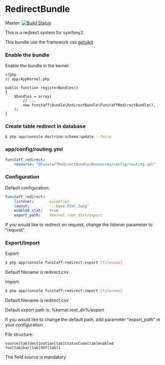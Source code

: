 RedirectBundle
==============

Master: [![Build Status](https://travis-ci.org/Funstaff/RedirectBundle.svg?branch=master)](https://travis-ci.org/Funstaff/RedirectBundle)

This is a redirect system for symfony2.

This bundle use the framework css [getuikit](http://getuikit.com/ "getuikit")

### Enable the bundle
Enable the bundle in the kernel:

```
<?php
// app/AppKernel.php

public function registerBundles()
{
    $bundles = array(
        // ...
        new Funstaff\Bundle\RedirectBundle\FunstaffRedirectBundle(),
    );
}
```

### Create table redirect in database
``` bash
$ php app/console doctrine:schema:update --force
```

### app/config/routing.yml
``` yaml
funstaff_redirect:
    resource: "@FunstaffRedirectBundle/Resources/config/routing.xml"
```

### Configuration
Default configuration:

``` yaml
funstaff_redirect:
    listener:       exception
    layout:         '::base.html.twig'
    enabled_stat:   true
    export_path:    %kernel.root_dir%/export
```

If you would like to redirect on request, change the listener parameter to "request".

### Export/Import
Export:

``` bash
$ php app/console funstaff:redirect:export [filename]
```
Default filename is redirect.csv

Import:

``` bash
$ php app/console funstaff:redirect:import [filename]
```
Default filename is redirect.csv

Default export path is: %kernel.root_dir%/export

If you would like to change the default path, add parameter "export_path" in your configuration.

File structure:
```
source[tab]destination[tab]statusCode[tab]enabled
foo[tab]bar[tab]307[tab]1
```

The field source is mandatory

